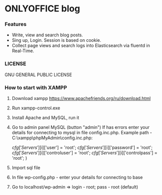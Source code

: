 # ONLYOFFICE blog


### Features

- Write, view and search blog posts.
- Sing up, Login. Session is based on cookie.
- Collect page views and search logs into Elasticsearch via fluentd in Real-Time.

### LICENSE

GNU GENERAL PUBLIC LICENSE

### How to start with XAMPP

1. Download xampp https://www.apachefriends.org/ru/download.html
2. Run xampp-control.exe
3. Install Apache and MySQL, run it
4. Go to admin panel MySQL (button "admin") If has errors 
   enter your details for connecting to mysql in file config.inc.php. Example path - C:\xampp\phpMyAdmin\config.inc.php:
   
   $cfg['Servers'][$i]['user'] = 'root';
   $cfg['Servers'][$i]['password'] = 'root';
   $cfg['Servers'][$i]['controluser'] = 'root';
   $cfg['Servers'][$i]['controlpass'] = 'root';   )
 5. Import sql file
 6. In file wp-config.php - enter your details for connecting to base
 7. Go to localhost/wp-admin => login - root; pass - root (default)
